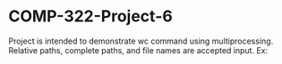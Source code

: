 # COMP-322-Project-6
Project is intended to demonstrate wc command using multiprocessing. Relative paths, complete paths, and file names are accepted input.
Ex: 
